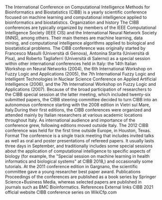 The International Conference on Computational Intelligence Methods for
Bioinformatics and Biostatistics (CIBB) is a yearly scientific
conference focused on machine learning and computational intelligence
applied to bioinformatics and biostatistics. Organization and history
The CIBB conferences are typically organized by members of the IEEE
Computational Intelligence Society (IEEE CIS) and the International
Neural Network Society (INNS), among others. Their main themes are
machine learning, data mining, and computational intelligence algorithms
applied to biological and biostatistical problems. The CIBB conference
was originally started by Francesco Masulli (Università di Genova),
Antonina Starita (Università di Pisa), and Roberto Tagliaferri
(Università di Salerno) as a special session within other international
conferences held in Italy: the 14th Italian Workshop on Neural Networks
(2004), the 6th International Workshop on Fuzzy Logic and Applications
(2005), the 7th International Fuzzy Logic and Intelligent Technologies
in Nuclear Science Conference on Applied Artificial Intelligence (2006),
and the 7th International Workshop on Fuzzy Logic and Applications
(2007). Because of the broad participation of researchers to the CIBB
special session at the latter meeting, which included twenty-six
submitted papers, the CIBB steering committee decided to turn CIBB into
an autonomous conference starting with the 2008 edition in Vietri sul
Mare, Italy.During their first editions, the CIBB conferences were
organized and attended mainly by Italian researchers at various academic
locations throughout Italy. As international audience and importance of
the conference grew, following editions moved outside Italy. The 2012
CIBB conference was held for the first time outside Europe, in Houston,
Texas. Format The conference is a single track meeting that includes
invited talks as well as oral and poster presentations of refereed
papers. It usually lasts three days in September, and traditionally
includes some special sessions about the application of computational
intelligence to specific aspects of biology (for example, the \"Special
session on machine learning in health informatics and biological
systems\" at CIBB 2018,) and occasionally some tutorials. At the 2011
conference edition in Gargnano, the scientific committee gave a young
researcher best paper award. Publications Proceedings of the conferences
are published as a book series by Springer Science+Business Media,
whereas selected papers are published in journals such as BMC
Bioinformatics. References External links CIBB 2021 official website
CIBB conference series on WikiCfp.com
